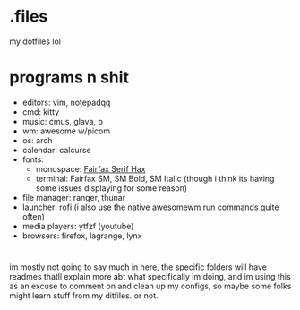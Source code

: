 # .files
my dotfiles lol

# programs n shit 
- editors: vim, notepadqq
- cmd: kitty
- music: cmus, glava, p
- wm: awesome w/picom
- os: arch
- calendar: calcurse
- fonts: 
   - monospace: [Fairfax Serif Hax](https://github.com/kreativekorp/open-relay/tree/master/Fairfax)
   - terminal: Fairfax SM, SM Bold, SM Italic (though i think its having some issues displaying for some reason)
- file manager: ranger, thunar
- launcher: rofi (i also use the native awesomewm run commands quite often)
- media players: ytfzf (youtube)
- browsers: firefox, lagrange, lynx
# 
im mostly not going to say much in here, the specific folders will have readmes thatll explain more abt what specifically im doing, and im using this as an excuse to comment on and clean up my configs, so maybe some folks might learn stuff from my ditfiles. or not. 
